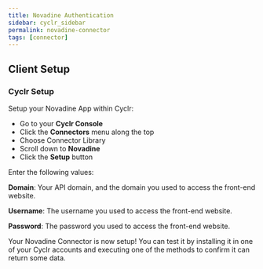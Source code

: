 ```yaml
---
title: Novadine Authentication
sidebar: cyclr_sidebar
permalink: novadine-connector
tags: [connector]
---
```


## Client Setup

### Cyclr Setup

Setup your Novadine App within Cyclr:

*   Go to your **Cyclr Console**
*   Click the **Connectors** menu along the top
*   Choose Connector Library
*   Scroll down to **Novadine**
*   Click the **Setup** button

Enter the following values:

**Domain**: Your API domain, and the domain you used to access the front-end website.

**Username**: The username you used to access the front-end website.

**Password**: The password you used to access the front-end website.


Your Novadine Connector is now setup! You can test it by installing it in one of your Cyclr accounts and executing one of the methods to confirm it can return some data.
